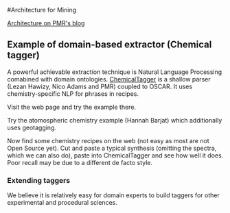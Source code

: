 #Architecture for Mining

[Architecture on PMR's blog](http://blogs.ch.cam.ac.uk/pmr/2014/08/11/how-contentmine-org-will-extract-100-million-scientific-facts/)


## Example of domain-based extractor (Chemical tagger)

A powerful achievable extraction technique is Natural Language Processing comabined with domain ontologies. [ChemicalTagger](http://chemicaltagger.ch.cam.ac.uk/) is a shallow parser (Lezan Hawizy, Nico Adams and PMR) coupled to OSCAR. It uses chemistry-specific NLP for phrases in recipes. 

Visit the web page and try the example there. 

Try the atomospheric chemistry example (Hannah Barjat) which additionally uses geotagging.

Now find some chemistry recipes on the web (not easy as most are not Open Source yet). Cut and paste a typical synthesis (omitting the spectra, which we can also do), paste into ChemicalTagger and see how well it does. Poor recall may be due to a different de facto style.

### Extending taggers

We believe it is relatively easy for domain experts to build taggers for other experimental and procedural sciences.



